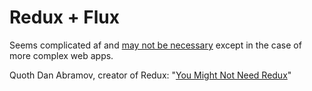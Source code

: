 # Redux + Flux

Seems complicated af and [may not be necessary](http://aimforsimplicity.com/post/13-things-you-need-to-know-about-react/#13-you-dont-need-flux) except in the case of more complex web apps.

Quoth Dan Abramov, creator of Redux: "[You Might Not Need Redux](https://medium.com/@dan_abramov/you-might-not-need-redux-be46360cf367#.cdf363ebw)"
